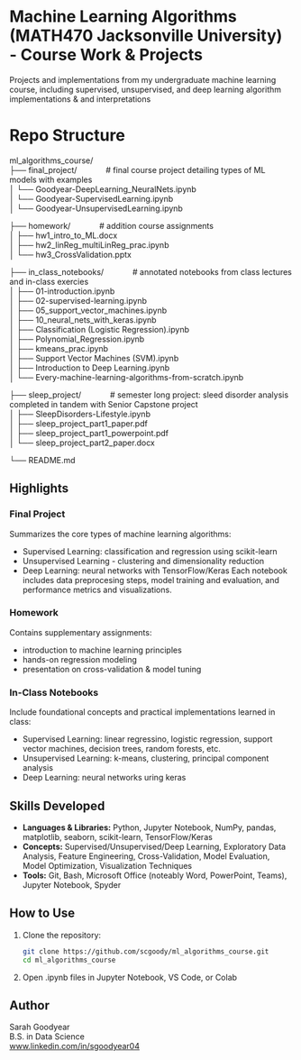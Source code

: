 # Machine Learning Algorithms (MATH470 Jacksonville University) - Course Work & Projects
Projects and implementations from my undergraduate machine learning course, including supervised, unsupervised, and deep learning algorithm implementations & and interpretations

# Repo Structure
ml_algorithms_course/  
├── final_project/        &nbsp;&nbsp;&nbsp;&nbsp;&nbsp;&nbsp;&nbsp;&nbsp;&nbsp;&nbsp;&nbsp;&nbsp;# final course project detailing types of ML models with examples  
│   └── Goodyear-DeepLearning_NeuralNets.ipynb  
│   └── Goodyear-SupervisedLearning.ipynb  
│   └── Goodyear-UnsupervisedLearning.ipynb  
  
├── homework/        &nbsp;&nbsp;&nbsp;&nbsp;&nbsp;&nbsp;&nbsp;&nbsp;&nbsp;&nbsp;&nbsp;&nbsp;# addition course assignments  
│   ├── hw1_intro_to_ML.docx  
│   ├── hw2_linReg_multiLinReg_prac.ipynb  
│   └── hw3_CrossValidation.pptx  
  
├── in_class_notebooks/        &nbsp;&nbsp;&nbsp;&nbsp;&nbsp;&nbsp;&nbsp;&nbsp;&nbsp;&nbsp;&nbsp;&nbsp;# annotated notebooks from class lectures and in-class exercies  
│   ├── 01-introduction.ipynb  
│   ├── 02-supervised-learning.ipynb  
│   ├── 05_support_vector_machines.ipynb  
│   ├── 10_neural_nets_with_keras.ipynb  
│   ├── Classification (Logistic Regression).ipynb  
│   ├── Polynomial_Regression.ipynb  
│   ├── kmeans_prac.ipynb  
│   ├── Support Vector Machines (SVM).ipynb  
│   ├── Introduction to Deep Learning.ipynb  
│   └── Every-machine-learning-algorithms-from-scratch.ipynb  
  
├── sleep_project/        &nbsp;&nbsp;&nbsp;&nbsp;&nbsp;&nbsp;&nbsp;&nbsp;&nbsp;&nbsp;&nbsp;&nbsp;# semester long project: sleed disorder analysis completed in tandem with Senior Capstone project  
│   ├── SleepDisorders-Lifestyle.ipynb  
│   ├── sleep_project_part1_paper.pdf  
│   ├── sleep_project_part1_powerpoint.pdf  
│   └── sleep_project_part2_paper.docx  
  
└── README.md  
  
## Highlights

### Final Project
Summarizes the core types of machine learning algorithms:
- Supervised Learning: classification and regression using scikit-learn
- Unsupervised Learning - clustering and dimensionality reduction
- Deep Learning: neural networks with TensorFlow/Keras
Each notebook includes data preprocesing steps, model training and evaluation, and performance metrics and visualizations.

### Homework
Contains supplementary assignments:
- introduction to machine learning principles
- hands-on regression modeling
- presentation on cross-validation & model tuning

### In-Class Notebooks
Include foundational concepts and practical implementations learned in class:
- Supervised Learning: linear regressino, logistic regression, support vector machines, decision trees, random forests, etc.
- Unsupervised Learning: k-means, clustering, principal component analysis
- Deep Learning: neural networks uring keras

## Skills Developed
- **Languages & Libraries:** Python, Jupyter Notebook, NumPy, pandas, matplotlib, seaborn, scikit-learn, TensorFlow/Keras
- **Concepts:** Supervised/Unsupervised/Deep Learning, Exploratory Data Analysis, Feature Engineering, Cross-Validation, Model Evaluation, Model Optimization, Visualization Techniques
- **Tools:** Git, Bash, Microsoft Office (noteably Word, PowerPoint, Teams), Jupyter Notebook, Spyder

## How to Use
1. Clone the repository:
   ```bash
   git clone https://github.com/scgoody/ml_algorithms_course.git
   cd ml_algorithms_course
2. Open .ipynb files in Jupyter Notebook, VS Code, or Colab

## Author
Sarah Goodyear  
B.S. in Data Science  
www.linkedin.com/in/sgoodyear04  
